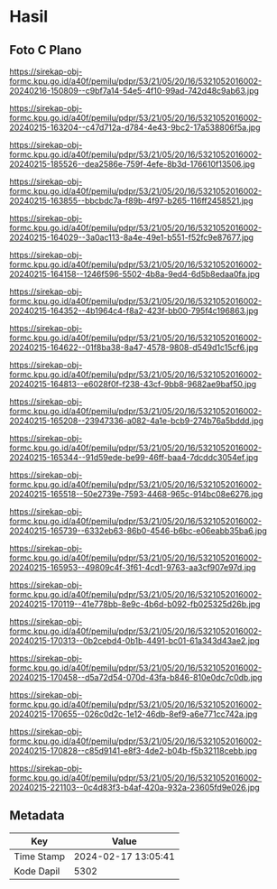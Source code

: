# Hasil

## Foto C Plano

https://sirekap-obj-formc.kpu.go.id/a40f/pemilu/pdpr/53/21/05/20/16/5321052016002-20240216-150809--c9bf7a14-54e5-4f10-99ad-742d48c9ab63.jpg

https://sirekap-obj-formc.kpu.go.id/a40f/pemilu/pdpr/53/21/05/20/16/5321052016002-20240215-163204--c47d712a-d784-4e43-9bc2-17a538806f5a.jpg

https://sirekap-obj-formc.kpu.go.id/a40f/pemilu/pdpr/53/21/05/20/16/5321052016002-20240215-185526--dea2586e-759f-4efe-8b3d-176610f13506.jpg

https://sirekap-obj-formc.kpu.go.id/a40f/pemilu/pdpr/53/21/05/20/16/5321052016002-20240215-163855--bbcbdc7a-f89b-4f97-b265-116ff2458521.jpg

https://sirekap-obj-formc.kpu.go.id/a40f/pemilu/pdpr/53/21/05/20/16/5321052016002-20240215-164029--3a0ac113-8a4e-49e1-b551-f52fc9e87677.jpg

https://sirekap-obj-formc.kpu.go.id/a40f/pemilu/pdpr/53/21/05/20/16/5321052016002-20240215-164158--1246f596-5502-4b8a-9ed4-6d5b8edaa0fa.jpg

https://sirekap-obj-formc.kpu.go.id/a40f/pemilu/pdpr/53/21/05/20/16/5321052016002-20240215-164352--4b1964c4-f8a2-423f-bb00-795f4c196863.jpg

https://sirekap-obj-formc.kpu.go.id/a40f/pemilu/pdpr/53/21/05/20/16/5321052016002-20240215-164622--01f8ba38-8a47-4578-9808-d549d1c15cf6.jpg

https://sirekap-obj-formc.kpu.go.id/a40f/pemilu/pdpr/53/21/05/20/16/5321052016002-20240215-164813--e6028f0f-f238-43cf-9bb8-9682ae9baf50.jpg

https://sirekap-obj-formc.kpu.go.id/a40f/pemilu/pdpr/53/21/05/20/16/5321052016002-20240215-165208--23947336-a082-4a1e-bcb9-274b76a5bddd.jpg

https://sirekap-obj-formc.kpu.go.id/a40f/pemilu/pdpr/53/21/05/20/16/5321052016002-20240215-165344--91d59ede-be99-46ff-baa4-7dcddc3054ef.jpg

https://sirekap-obj-formc.kpu.go.id/a40f/pemilu/pdpr/53/21/05/20/16/5321052016002-20240215-165518--50e2739e-7593-4468-965c-914bc08e6276.jpg

https://sirekap-obj-formc.kpu.go.id/a40f/pemilu/pdpr/53/21/05/20/16/5321052016002-20240215-165739--6332eb63-86b0-4546-b6bc-e06eabb35ba6.jpg

https://sirekap-obj-formc.kpu.go.id/a40f/pemilu/pdpr/53/21/05/20/16/5321052016002-20240215-165953--49809c4f-3f61-4cd1-9763-aa3cf907e97d.jpg

https://sirekap-obj-formc.kpu.go.id/a40f/pemilu/pdpr/53/21/05/20/16/5321052016002-20240215-170119--41e778bb-8e9c-4b6d-b092-fb025325d26b.jpg

https://sirekap-obj-formc.kpu.go.id/a40f/pemilu/pdpr/53/21/05/20/16/5321052016002-20240215-170313--0b2cebd4-0b1b-4491-bc01-61a343d43ae2.jpg

https://sirekap-obj-formc.kpu.go.id/a40f/pemilu/pdpr/53/21/05/20/16/5321052016002-20240215-170458--d5a72d54-070d-43fa-b846-810e0dc7c0db.jpg

https://sirekap-obj-formc.kpu.go.id/a40f/pemilu/pdpr/53/21/05/20/16/5321052016002-20240215-170655--026c0d2c-1e12-46db-8ef9-a6e771cc742a.jpg

https://sirekap-obj-formc.kpu.go.id/a40f/pemilu/pdpr/53/21/05/20/16/5321052016002-20240215-170828--c85d9141-e8f3-4de2-b04b-f5b32118cebb.jpg

https://sirekap-obj-formc.kpu.go.id/a40f/pemilu/pdpr/53/21/05/20/16/5321052016002-20240215-221103--0c4d83f3-b4af-420a-932a-23605fd9e026.jpg


## Metadata

| Key        | Value               |
| ---------- | ------------------- |
| Time Stamp | 2024-02-17 13:05:41 |
| Kode Dapil | 5302                |



